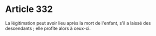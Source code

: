 # Article 332

La légitimation peut avoir lieu après la mort de l'enfant, s'il a laissé des descendants ; elle profite alors à ceux-ci.
